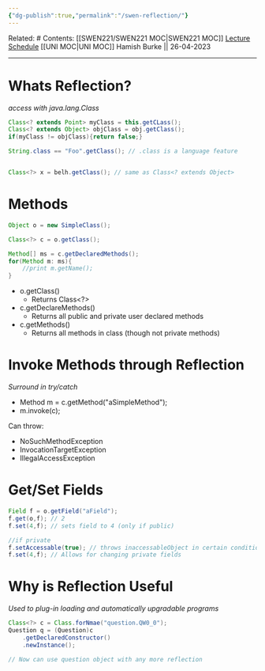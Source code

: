 ```yaml
---
{"dg-publish":true,"permalink":"/swen-reflection/"}
---
```


Related: #
Contents: [[SWEN221/SWEN221 MOC\|SWEN221 MOC]]
[Lecture Schedule](https://ecs.wgtn.ac.nz/Courses/SWEN221_2023T1/LectureSchedule)
[[UNI MOC\|UNI MOC]]
Hamish Burke || 26-04-2023
***

# Whats Reflection?

*access with java.lang.Class*

```java
Class<? extends Point> myClass = this.getCLass();
Class<? extends Object> objClass = obj.getClass();
if(myClass != objClass){return false;}
```

```java
String.class == "Foo".getClass(); // .class is a language feature


Class<?> x = belh.getClass(); // same as Class<? extends Object>
```

# Methods

```java
Object o = new SimpleClass();

Class<?> c = o.getClass();

Method[] ms = c.getDeclaredMethods();
for(Method m: ms){
	//print m.getName();
}
```

- o.getClass()
	- Returns Class<\?>
- c.getDeclareMethods()
	- Returns all public and private user declared methods
- c.getMethods()
	- Returns all methods in class (though not private methods)

# Invoke Methods through Reflection

*Surround in try/catch*

- Method m = c.getMethod("aSimpleMethod");
- m.invoke(c);

Can throw:
- NoSuchMethodException
- InvocationTargetException
- IllegalAccessException

# Get/Set Fields

```java
Field f = o.getField("aField");
f.get(o,f); // 2
f.set(4,f); // sets field to 4 (only if public)

//if private
f.setAccessable(true); // throws inaccessableObject in certain conditions
f.set(4,f); // Allows for changing private fields 
```

# Why is Reflection Useful

*Used to plug-in loading and automatically upgradable programs*

```java
Class<?> c = Class.forNmae("question.QW0_0");
Question q = (Question)c
	.getDeclaredConstructor()
	.newInstance();

// Now can use question object with any more reflection
```